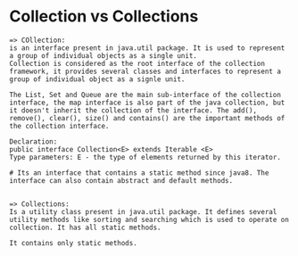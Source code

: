 # Collection vs Collections
    => COllection: 
    is an interface present in java.util package. It is used to represent a group of individual objects as a single unit.
    Collection is considered as the root interface of the collection framework, it provides several classes and interfaces to represent a group of individual object as a signle unit.

    The List, Set and Queue are the main sub-interface of the collection interface, the map interface is also part of the java collection, but it doesn't inherit the collection of the interface. The add(), remove(), clear(), size() and contains() are the important methods of the collection interface.

    Declaration:
    public interface Collection<E> extends Iterable <E>
    Type parameters: E - the type of elements returned by this iterator.

    # Its an interface that contains a static method since java8. The interface can also contain abstract and default methods.


    => Collections:
    Is a utility class present in java.util package. It defines several utility methods like sorting and searching which is used to operate on collection. It has all static methods.

    It contains only static methods.

